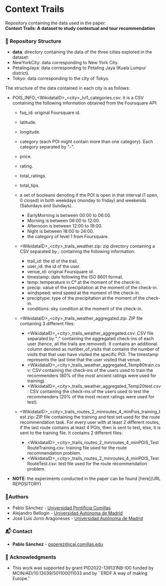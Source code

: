 # Context Trails

Repository containing the data used in the paper:  
**Context Trails: A dataset to study contextual and tour recommendation**


### 📂 Repository Structure
 - **data**: directory containing the data of the three cities explored in the dataset:
  - NewYorkCity: data  corresponding to New York City.
  - PetalingJaya: data corresponding to Petaling Jaya (Kuala Lumpur district).
  - Tokyo: data corresponding to the city of Tokyo.

The structure of the data contained in each city is as follows:

- POIS_INFO_\<WikidataID>_\<city>_lvl1_categories.csv: it is a CSV containing the following information obtained from the Foursquare API:
    - fsq_id: original Foursquare id.
    - latitude.
    - longitude.
    - category (each POI might contain more than one category). Each category separated by "-".
    - price.
    - rating.
    - total_ratings.
    - total_tips.
    - a set of booleans denoting if the POI is open in that interval (1 open, 0 closed) in both weekdays (monday to friday) and weekends (Saturdays and Sundays).
        - EarlyMorning is between 00:00 to 06:00.
        - Morning is between 06:00 to 12:00.
        - Afternoon is between 12:00 to 18:00.
        - Night is between 18:00 to 24:00.
        - the category of level 1 from Foursquare.
    - \<WikidataID>_\<city>_trails_weather.zip: zip directory containing a CSV separated by ; containing the following information:
        - trail_id: the id of the trail.
        - user_id: the id of the user.
        - venue_id: original Foursquare id.
        - timestamp: date following the ISO 8601 format.
        - temp: temperature in Cº at the moment of the check-in.
        - precip: value of the precipitation at the moment of the check-in.
        - windspeed: wind speed at the moment of the check-in.
        - preciptype: type of the precipitation at the moment of the check-in.
        - conditions: sky condition at the moment of the check-in.

    - \<WikidataID>_\<city>_trails_weather_aggregated.zip: ZIP file containing 3 different files:
        - \<WikidataID>_\<city>_trails_weather_aggregated.csv: CSV file separated by ";" containing the aggregated check-ins of each user (hence, all the trails are removed). It contains an additional column denoted as number_of_visits that contains the number of visits that that user have visited the specific POI. The timestamp represents the last time that the user visited that venue.
        - \<WikidataID>_\<city>_trails_weather_aggregated_Temp80train.csv: CSV containing the check-ins of the users used to train the recommenders (80% of the most ancient ratings were used for training).
        - \<WikidataID>_\<city>_trails_weather_aggregated_Temp20test.csv: CSV containing the check-ins of the users used to test the recommenders (20% of the most recent ratings were used for test).

    - \<WikidataID>_\<city>_trails_routes_2_minroutes_4_minPois_training_test.zip: ZIP file containing the training and test set used for the route recommendation task. For every user with at least 2 different routes, if the last route contains at least 4 POIs, then is sent to test, else, it is sent to the training file. It contains 2 different files:
        - \<WikidataID>_\<city>_trails_routes_2_minroutes_4_minPOIS_TestRouteTraining.csv: training file used for the route recommendation problem.
        - \<WikidataID>_\<city>_trails_routes_2_minroutes_4_minPOIS_TestRouteTest.csv: test file used for the route recommendation problem.

 - **NOTE**: the experiments conducted in the paper can be found [here](URL REPOSITORY)






### 👥Authors
- Pablo Sánchez - [Universidad Pontificia Comillas](https://www.comillas.edu/)
- Alejandro Bellogín - [Universidad Autónoma de Madrid](https://uam.es)
- José Luis Jorro Aragoneses - [Universidad Autónoma de Madrid](https://uam.es)

### 📬 Contact

* **Pablo Sánchez** - <psperez@icai.comillas.edu>


### 🙏 Acknowledgments
 - This work was supported by grant PID2022-139131NB-I00 funded by MCIN/AEI/10.13039/501100011033 and by ``ERDF A way of making Europe.''
